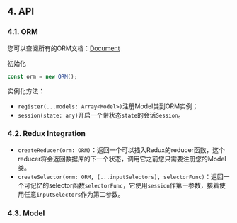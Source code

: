 ## 4. API

### 4.1. ORM

您可以查阅所有的ORM文档：[Document](http://tommikaikkonen.github.io/redux-orm/ORM.html)

初始化

```javascript
const orm = new ORM();
```

实例化方法：

* `register(...models: Array<Model>)`注册Model类到ORM实例；
* `session(state: any)`开启一个带状态`state`的会话`Session`。

### 4.2. Redux Integration

* `createReducer(orm: ORM)`：返回一个可以插入Redux的reducer函数，这个reducer将会返回数据库的下一个状态，调用它之前您只需要注册您的Model类。
* `createSelector(orm: ORM, [...inputSelectors], selectorFunc)`：返回一个可记忆的selector函数`selectorFunc`，它使用`session`作第一参数，接着使用任意`inputSelectors`作为第二参数。

### 4.3. Model



